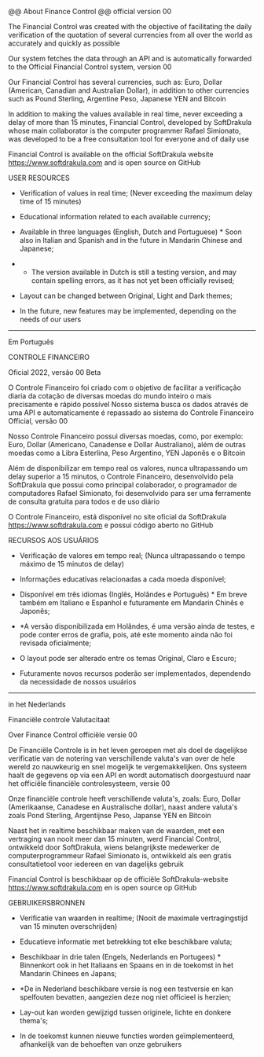 @@ About Finance Control @@
official version 00

The Financial Control was created with the objective of facilitating the daily verification of the quotation of several currencies from all over the world as accurately and quickly as possible

Our system fetches the data through an API and is automatically forwarded to the Official Financial Control system, version 00

Our Financial Control has several currencies, such as: Euro, Dollar (American, Canadian and Australian Dollar), in addition to other currencies such as Pound Sterling, Argentine Peso, Japanese YEN and Bitcoin

In addition to making the values ​​available in real time, never exceeding a delay of more than 15 minutes, Financial Control, developed by SoftDrakula whose main collaborator is the computer programmer Rafael Simionato, was developed to be a free consultation tool for everyone and of daily use

Financial Control is available on the official SoftDrakula website https://www.softdrakula.com and is open source on GitHub

USER RESOURCES
- Verification of values ​​in real time;
(Never exceeding the maximum delay time of 15 minutes)
- Educational information related to each available currency;
- Available in three languages ​​(English, Dutch and Portuguese) * Soon also in Italian and Spanish and in the future in Mandarin Chinese and Japanese;
- * The version available in Dutch is still a testing version, and may contain spelling errors, as it has not yet been officially revised;
- Layout can be changed between Original, Light and Dark themes;

- In the future, new features may be implemented, depending on the needs of our users

----------

Em Português 

CONTROLE FINANCEIRO

Oficial 2022, versão 00 Beta


O Controle Financeiro foi criado com o objetivo de facilitar a verificação diaria da cotação de diversas moedas do mundo inteiro o mais precisamente e rápido possível Nosso sistema busca os dados através de uma API e automaticamente é repassado ao sistema do Controle Financeiro Official, versão 00

Nosso Controle Financeiro possui diversas moedas, como, por exemplo: Euro, Dollar (Americano, Canadense e Dollar Australiano), além de outras moedas como a Libra Esterlina, Peso Argentino, YEN Japonês e o Bitcoin

Além de disponibilizar em tempo real os valores, nunca ultrapassando um delay superior a 15 minutos, o Controle Financeiro, desenvolvido pela SoftDrakula que possui como principal colaborador, o programador de computadores Rafael Simionato, foi desenvolvido para ser uma ferramente de consulta gratuita para todos e de uso diário

O Controle Financeiro, está disponível no site oficial da SoftDrakula https://www.softdrakula.com e possui código aberto no GitHub

RECURSOS AOS USUÁRIOS

- Verificação de valores em tempo real;
(Nunca ultrapassando o tempo máximo de 15 minutos de delay)

- Informações educativas relacionadas a cada moeda disponível;

- Disponível em três idiomas (Inglês, Holândes e Português) * Em breve também em Italiano e Espanhol e futuramente em Mandarin Chinês e Japonês;
- *A versão disponibilizada em Holândes, é uma versão ainda de testes, e pode conter erros de grafia, pois, até este momento ainda não foi revisada oficialmente;
- O layout pode ser alterado entre os temas Original, Claro e Escuro;

- Futuramente novos recursos poderão ser implementados, dependendo da necessidade de nossos usuários


----------


in het Nederlands


Financiële controle Valutacitaat

Over Finance Control officiële versie 00

De Financiële Controle is in het leven geroepen met als doel de dagelijkse verificatie van de notering van verschillende valuta's van over de hele wereld zo nauwkeurig en snel mogelijk te vergemakkelijken. Ons systeem haalt de gegevens op via een API en wordt automatisch doorgestuurd naar het officiële financiële controlesysteem, versie 00

Onze financiële controle heeft verschillende valuta's, zoals: Euro, Dollar (Amerikaanse, Canadese en Australische dollar), naast andere valuta's zoals Pond Sterling, Argentijnse Peso, Japanse YEN en Bitcoin

Naast het in realtime beschikbaar maken van de waarden, met een vertraging van nooit meer dan 15 minuten, werd Financial Control, ontwikkeld door SoftDrakula, wiens belangrijkste medewerker de computerprogrammeur Rafael Simionato is, ontwikkeld als een gratis consultatietool voor iedereen en van dagelijks gebruik

Financial Control is beschikbaar op de officiële SoftDrakula-website https://www.softdrakula.com en is open source op GitHub

GEBRUIKERSBRONNEN

- Verificatie van waarden in realtime;
(Nooit de maximale vertragingstijd van 15 minuten overschrijden)
- Educatieve informatie met betrekking tot elke beschikbare valuta;
- Beschikbaar in drie talen (Engels, Nederlands en Portugees) * Binnenkort ook in het Italiaans en Spaans en in de toekomst in het Mandarin Chinees en Japans;
- *De in Nederland beschikbare versie is nog een testversie en kan spelfouten bevatten, aangezien deze nog niet officieel is herzien;
- Lay-out kan worden gewijzigd tussen originele, lichte en donkere thema's;

- In de toekomst kunnen nieuwe functies worden geïmplementeerd, afhankelijk van de behoeften van onze gebruikers
